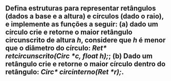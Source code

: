## Defina estruturas para representar retângulos (dados a base e a altura) e círculos (dado o raio), e implemente as funções a seguir: (a) dado um círculo crie e retorne o maior retângulo circunscrito de altura _h_, considere que _h_ é menor que o diâmetro do círculo: _Ret* retcircunscrito(Circ *c, float h);_; (b) Dado um retângulo crie e retorne o maior círculo dentro do retângulo: _Circ* circinterno(Ret *r);_.

